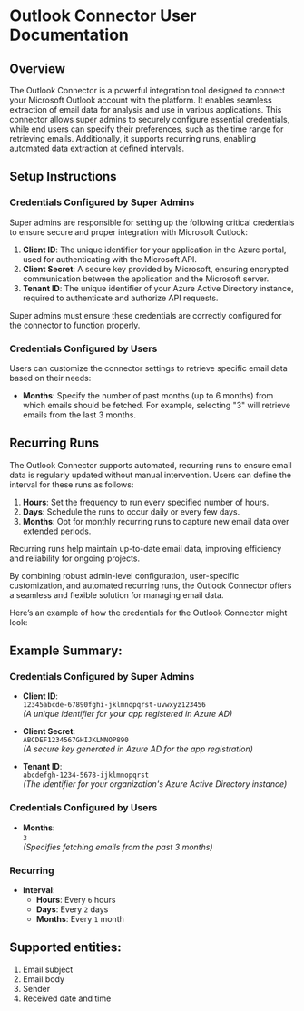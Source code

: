 # Outlook Connector User Documentation

## **Overview**
The Outlook Connector is a powerful integration tool designed to connect your Microsoft Outlook account with the platform. It enables seamless extraction of email data for analysis and use in various applications. This connector allows super admins to securely configure essential credentials, while end users can specify their preferences, such as the time range for retrieving emails. Additionally, it supports recurring runs, enabling automated data extraction at defined intervals.

## **Setup Instructions**

### **Credentials Configured by Super Admins**
Super admins are responsible for setting up the following critical credentials to ensure secure and proper integration with Microsoft Outlook:

1. **Client ID**: The unique identifier for your application in the Azure portal, used for authenticating with the Microsoft API.
2. **Client Secret**: A secure key provided by Microsoft, ensuring encrypted communication between the application and the Microsoft server.
3. **Tenant ID**: The unique identifier of your Azure Active Directory instance, required to authenticate and authorize API requests.

Super admins must ensure these credentials are correctly configured for the connector to function properly.


### **Credentials Configured by Users**
Users can customize the connector settings to retrieve specific email data based on their needs:

- **Months**: Specify the number of past months (up to 6 months) from which emails should be fetched. For example, selecting "3" will retrieve emails from the last 3 months.


## **Recurring Runs**
The Outlook Connector supports automated, recurring runs to ensure email data is regularly updated without manual intervention. Users can define the interval for these runs as follows:

1. **Hours**: Set the frequency to run every specified number of hours.
2. **Days**: Schedule the runs to occur daily or every few days.
3. **Months**: Opt for monthly recurring runs to capture new email data over extended periods.

Recurring runs help maintain up-to-date email data, improving efficiency and reliability for ongoing projects.



By combining robust admin-level configuration, user-specific customization, and automated recurring runs, the Outlook Connector offers a seamless and flexible solution for managing email data.


Here’s an example of how the credentials for the Outlook Connector might look:  


## Example Summary:

### **Credentials Configured by Super Admins**
- **Client ID**:  
  `12345abcde-67890fghi-jklmnopqrst-uvwxyz123456`  
  *(A unique identifier for your app registered in Azure AD)*  

- **Client Secret**:  
  `ABCDEF1234567GHIJKLMNOP890`  
  *(A secure key generated in Azure AD for the app registration)*  

- **Tenant ID**:  
  `abcdefgh-1234-5678-ijklmnopqrst`  
  *(The identifier for your organization's Azure Active Directory instance)*  

### **Credentials Configured by Users**
- **Months**:  
  `3`  
  *(Specifies fetching emails from the past 3 months)*  


### **Recurring**
- **Interval**:  
  - **Hours**: Every `6` hours  
  - **Days**: Every `2` days  
  - **Months**: Every `1` month  

## Supported entities:
1. Email subject
2. Email body
3. Sender
4. Received date and time